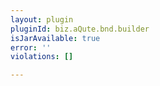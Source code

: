 ```yaml
---
layout: plugin
pluginId: biz.aQute.bnd.builder
isJarAvailable: true
error: ''
violations: []

---
```

